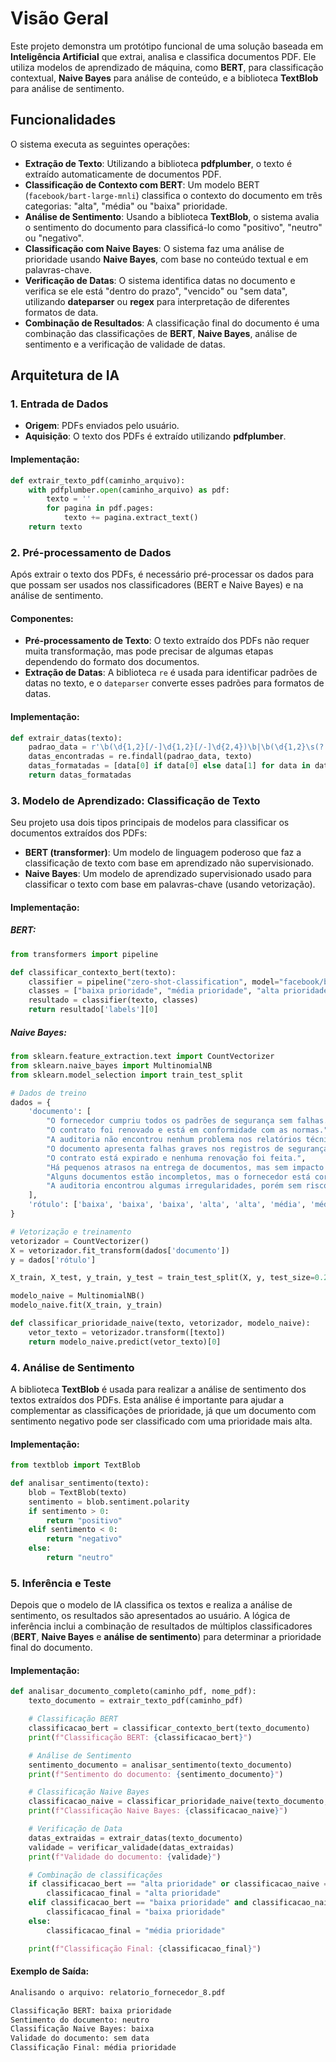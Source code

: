 # Visão Geral

Este projeto demonstra um protótipo funcional de uma solução baseada em **Inteligência Artificial** que extrai, analisa e classifica documentos PDF. Ele utiliza modelos de aprendizado de máquina, como **BERT**, para classificação contextual, **Naive Bayes** para análise de conteúdo, e a biblioteca **TextBlob** para análise de sentimento.

## Funcionalidades

O sistema executa as seguintes operações:

- **Extração de Texto**: Utilizando a biblioteca **pdfplumber**, o texto é extraído automaticamente de documentos PDF.
- **Classificação de Contexto com BERT**: Um modelo BERT (`facebook/bart-large-mnli`) classifica o contexto do documento em três categorias: "alta", "média" ou "baixa" prioridade.
- **Análise de Sentimento**: Usando a biblioteca **TextBlob**, o sistema avalia o sentimento do documento para classificá-lo como "positivo", "neutro" ou "negativo".
- **Classificação com Naive Bayes**: O sistema faz uma análise de prioridade usando **Naive Bayes**, com base no conteúdo textual e em palavras-chave.
- **Verificação de Datas**: O sistema identifica datas no documento e verifica se ele está "dentro do prazo", "vencido" ou "sem data", utilizando **dateparser** ou **regex** para interpretação de diferentes formatos de data.
- **Combinação de Resultados**: A classificação final do documento é uma combinação das classificações de **BERT**, **Naive Bayes**, análise de sentimento e a verificação de validade de datas.

## Arquitetura de IA

### 1. Entrada de Dados

- **Origem**: PDFs enviados pelo usuário.
- **Aquisição**: O texto dos PDFs é extraído utilizando **pdfplumber**.

#### Implementação:

```python
def extrair_texto_pdf(caminho_arquivo):
    with pdfplumber.open(caminho_arquivo) as pdf:
        texto = ''
        for pagina in pdf.pages:
            texto += pagina.extract_text()
    return texto
```

### 2. Pré-processamento de Dados

Após extrair o texto dos PDFs, é necessário pré-processar os dados para que possam ser usados nos classificadores (BERT e Naive Bayes) e na análise de sentimento.

#### Componentes:

- **Pré-processamento de Texto**: O texto extraído dos PDFs não requer muita transformação, mas pode precisar de algumas etapas dependendo do formato dos documentos.
- **Extração de Datas**: A biblioteca `re` é usada para identificar padrões de datas no texto, e o `dateparser` converte esses padrões para formatos de datas.

#### Implementação:

```python
def extrair_datas(texto):
    padrao_data = r'\b(\d{1,2}[/-]\d{1,2}[/-]\d{2,4})\b|\b(\d{1,2}\s(?:jan|fev|mar|abr|mai|jun|jul|ago|set|out|nov|dez)\s\d{4})\b'
    datas_encontradas = re.findall(padrao_data, texto)
    datas_formatadas = [data[0] if data[0] else data[1] for data in datas_encontradas]
    return datas_formatadas
```

### 3. Modelo de Aprendizado: Classificação de Texto

Seu projeto usa dois tipos principais de modelos para classificar os documentos extraídos dos PDFs:

- **BERT (transformer)**: Um modelo de linguagem poderoso que faz a classificação de texto com base em aprendizado não supervisionado.
- **Naive Bayes**: Um modelo de aprendizado supervisionado usado para classificar o texto com base em palavras-chave (usando vetorização).

#### Implementação:

##### BERT:

```python
from transformers import pipeline

def classificar_contexto_bert(texto):
    classifier = pipeline("zero-shot-classification", model="facebook/bart-large-mnli")
    classes = ["baixa prioridade", "média prioridade", "alta prioridade"]
    resultado = classifier(texto, classes)
    return resultado['labels'][0]
```

##### Naive Bayes:

```python
from sklearn.feature_extraction.text import CountVectorizer
from sklearn.naive_bayes import MultinomialNB
from sklearn.model_selection import train_test_split

# Dados de treino
dados = {
    'documento': [
        "O fornecedor cumpriu todos os padrões de segurança sem falhas.",
        "O contrato foi renovado e está em conformidade com as normas.",
        "A auditoria não encontrou nenhum problema nos relatórios técnicos.",
        "O documento apresenta falhas graves nos registros de segurança.",
        "O contrato está expirado e nenhuma renovação foi feita.",
        "Há pequenos atrasos na entrega de documentos, mas sem impacto na segurança.",
        "Alguns documentos estão incompletos, mas o fornecedor está corrigindo.",
        "A auditoria encontrou algumas irregularidades, porém sem riscos críticos."
    ],
    'rótulo': ['baixa', 'baixa', 'baixa', 'alta', 'alta', 'média', 'média', 'média']
}

# Vetorização e treinamento
vetorizador = CountVectorizer()
X = vetorizador.fit_transform(dados['documento'])
y = dados['rótulo']

X_train, X_test, y_train, y_test = train_test_split(X, y, test_size=0.2, random_state=42)

modelo_naive = MultinomialNB()
modelo_naive.fit(X_train, y_train)

def classificar_prioridade_naive(texto, vetorizador, modelo_naive):
    vetor_texto = vetorizador.transform([texto])
    return modelo_naive.predict(vetor_texto)[0]
```

### 4. Análise de Sentimento

A biblioteca **TextBlob** é usada para realizar a análise de sentimento dos textos extraídos dos PDFs. Esta análise é importante para ajudar a complementar as classificações de prioridade, já que um documento com sentimento negativo pode ser classificado com uma prioridade mais alta.

#### Implementação:

```python
from textblob import TextBlob

def analisar_sentimento(texto):
    blob = TextBlob(texto)
    sentimento = blob.sentiment.polarity
    if sentimento > 0:
        return "positivo"
    elif sentimento < 0:
        return "negativo"
    else:
        return "neutro"
```
### 5. Inferência e Teste

Depois que o modelo de IA classifica os textos e realiza a análise de sentimento, os resultados são apresentados ao usuário. A lógica de inferência inclui a combinação de resultados de múltiplos classificadores (**BERT**, **Naive Bayes** e **análise de sentimento**) para determinar a prioridade final do documento.

#### Implementação:

```python
def analisar_documento_completo(caminho_pdf, nome_pdf):
    texto_documento = extrair_texto_pdf(caminho_pdf)

    # Classificação BERT
    classificacao_bert = classificar_contexto_bert(texto_documento)
    print(f"Classificação BERT: {classificacao_bert}")

    # Análise de Sentimento
    sentimento_documento = analisar_sentimento(texto_documento)
    print(f"Sentimento do documento: {sentimento_documento}")

    # Classificação Naive Bayes
    classificacao_naive = classificar_prioridade_naive(texto_documento, vetorizador, modelo_naive)
    print(f"Classificação Naive Bayes: {classificacao_naive}")

    # Verificação de Data
    datas_extraidas = extrair_datas(texto_documento)
    validade = verificar_validade(datas_extraidas)
    print(f"Validade do documento: {validade}")

    # Combinação de classificações
    if classificacao_bert == "alta prioridade" or classificacao_naive == "alta" or sentimento_documento == "negativo":
        classificacao_final = "alta prioridade"
    elif classificacao_bert == "baixa prioridade" and classificacao_naive == "baixa" and sentimento_documento == "positivo":
        classificacao_final = "baixa prioridade"
    else:
        classificacao_final = "média prioridade"

    print(f"Classificação Final: {classificacao_final}")
```
#### Exemplo de Saída:

```python
Analisando o arquivo: relatorio_fornecedor_8.pdf

Classificação BERT: baixa prioridade
Sentimento do documento: neutro
Classificação Naive Bayes: baixa
Validade do documento: sem data
Classificação Final: média prioridade
```